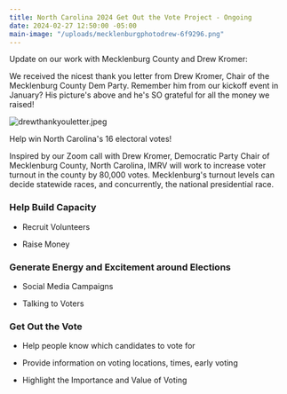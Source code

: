 ```yaml
---
title: North Carolina 2024 Get Out the Vote Project - Ongoing
date: 2024-02-27 12:50:00 -05:00
main-image: "/uploads/mecklenburgphotodrew-6f9296.png"
---
```


Update on our work with Mecklenburg County and Drew Kromer:

We received the nicest thank you letter from Drew Kromer, Chair of the Mecklenburg County Dem Party. Remember him from our kickoff event in January? His picture's above and he's SO grateful for all the money we raised! 

![drewthankyouletter.jpeg](/uploads/drewthankyouletter.jpeg)

Help win North Carolina's 16 electoral votes!

Inspired by our Zoom call with Drew Kromer, Democratic Party Chair of Mecklenburg County, North Carolina, IMRV will work to increase voter turnout in the county by 80,000 votes.  Mecklenburg's turnout levels can decide statewide races, and concurrently, the national presidential race.

### Help Build Capacity

* Recruit Volunteers

* Raise Money

### Generate Energy and Excitement around Elections

* Social Media Campaigns

* Talking to Voters

### Get Out the Vote

* Help people know which candidates to vote for

* Provide information on voting locations, times, early voting

* Highlight the Importance and Value of Voting